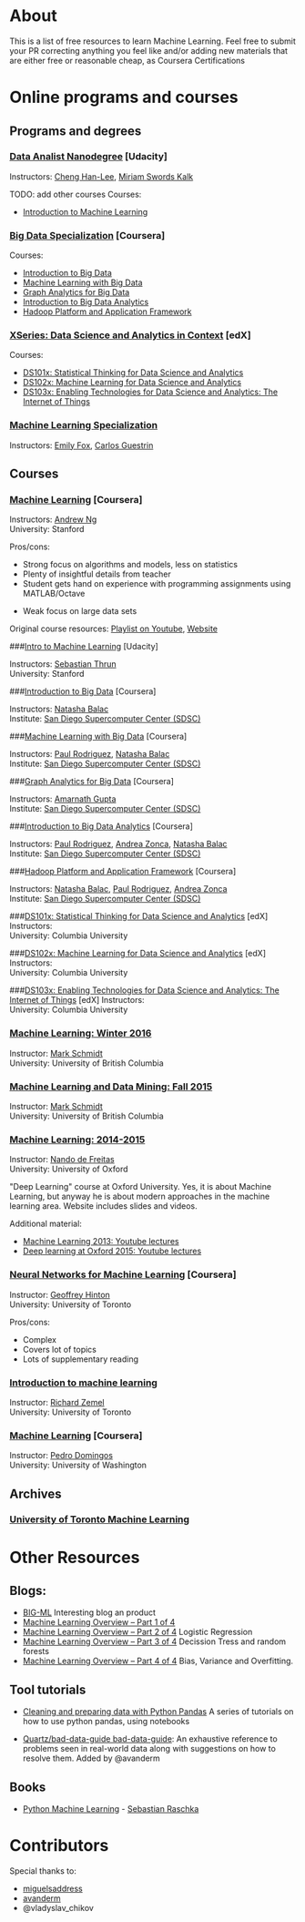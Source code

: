 # About

This is a list of free resources to learn Machine Learning. Feel free to submit your PR correcting anything you feel like and/or adding new materials that are either free or reasonable cheap, as Coursera Certifications

# Online programs and courses

## Programs and degrees

### [Data Analist Nanodegree](https://www.udacity.com/course/data-analyst-nanodegree--nd002) [Udacity]

Instructors: [Cheng Han-Lee](http://blog.udacity.com/author/chenghanlee), [Miriam Swords Kalk]()

TODO: add other courses
Courses:
* [Introduction to Machine Learning](#ud120)

### [Big Data Specialization](https://www.coursera.org/specializations/big-data) [Coursera]

Courses:
* [Introduction to Big Data](#big-data-intro)
* [Machine Learning with Big Data](#big-data-ml)
* [Graph Analytics for Big Data](#big-data-graph)
* [Introduction to Big Data Analytics](#big-data-analytics)
* [Hadoop Platform and Application Framework](#big-data-analytics)

### [XSeries: Data Science and Analytics in Context](https://www.edx.org/xseries/data-science-analytics-context) [edX]

Courses:
* [DS101x: Statistical Thinking for Data Science and Analytics](#ds101x)
* [DS102x: Machine Learning for Data Science and Analytics](#ds102x)
* [DS103x: Enabling Technologies for Data Science and Analytics: The Internet of Things](#ds103x)

### [Machine Learning Specialization](https://www.coursera.org/specializations/machine-learning)

Instructors: [Emily Fox](https://www.stat.washington.edu/~ebfox/), [Carlos Guestrin](https://homes.cs.washington.edu/~guestrin/)

## Courses

### [Machine Learning](https://www.coursera.org/learn/machine-learning) [Coursera]

Instructors: [Andrew Ng](http://www.andrewng.org/) <br>
University: Stanford

Pros/cons:
+ Strong focus on algorithms and models, less on statistics
+ Plenty of insightful details from teacher
+ Student gets hand on experience with programming assignments using MATLAB/Octave
- Weak focus on large data sets
 
Original course resources: [Playlist on Youtube](https://www.youtube.com/playlist?list=PLA89DCFA6ADACE599), [Website](http://cs229.stanford.edu/)

###<a name="ud120"></a>[Intro to Machine Learning](https://www.udacity.com/course/intro-to-machine-learning--ud120) [Udacity]

Instructors: [Sebastian Thrun](http://robots.stanford.edu/) <br>
University: Stanford

###<a name="big-data-intro"></a>[Introduction to Big Data](https://www.coursera.org/learn/intro-to-big-data/) [Coursera]

Instructors: [Natasha Balac](http://extension.ucsd.edu/about/index.cfm?vAction=instructorBio&personid=3844) <br>
Institute: [San Diego Supercomputer Center (SDSC)](https://www.sdsc.edu/)

###<a name="big-data-ml"></a>[Machine Learning with Big Data](https://www.coursera.org/learn/machinelearningwithbigdata) [Coursera]

Instructors: [Paul Rodriguez](http://extension.ucsd.edu/about/index.cfm?vAction=instructorBio&personid=682418), [Natasha Balac](http://extension.ucsd.edu/about/index.cfm?vAction=instructorBio&personid=3844) <br>
Institute: [San Diego Supercomputer Center (SDSC)](https://www.sdsc.edu/)

###<a name="big-data-graph"></a>[Graph Analytics for Big Data](https://www.coursera.org/learn/graph-analytics) [Coursera]

Instructors: [Amarnath Gupta](https://www.sdsc.edu/~gupta/) <br>
Institute: [San Diego Supercomputer Center (SDSC)](https://www.sdsc.edu/)

###<a name="big-data-analytics"></a>[Introduction to Big Data Analytics](https://www.coursera.org/learn/bigdata-analytics/) [Coursera]

Instructors: [Paul Rodriguez](http://extension.ucsd.edu/about/index.cfm?vAction=instructorBio&personid=682418), [Andrea Zonca](https://about.me/andreazonca), [Natasha Balac](http://extension.ucsd.edu/about/index.cfm?vAction=instructorBio&personid=3844) <br>
Institute: [San Diego Supercomputer Center (SDSC)](https://www.sdsc.edu/)

###<a name="big-data-analytics"></a>[Hadoop Platform and Application Framework](https://www.coursera.org/learn/hadoop/) [Coursera]

Instructors: [Natasha Balac](http://extension.ucsd.edu/about/index.cfm?vAction=instructorBio&personid=3844), [Paul Rodriguez](http://extension.ucsd.edu/about/index.cfm?vAction=instructorBio&personid=682418), [Andrea Zonca](https://about.me/andreazonca) <br>
Institute: [San Diego Supercomputer Center (SDSC)](https://www.sdsc.edu/)

###<a name="ds101x"></a>[DS101x: Statistical Thinking for Data Science and Analytics](https://www.edx.org/course/statistical-thinking-data-science-columbiax-ds101x) [edX]
Instructors: <br>
University: Columbia University

###<a name="ds102x"></a>[DS102x: Machine Learning for Data Science and Analytics](https://www.edx.org/course/machine-learning-data-science-analytics-columbiax-ds102x) [edX]
Instructors: <br>
University: Columbia University

###<a name="ds103x"></a>[DS103x: Enabling Technologies for Data Science and Analytics: The Internet of Things](https://www.edx.org/course/enabling-technologies-data-science-columbiax-ds103x) [edX]
Instructors: <br>
University: Columbia University

### [Machine Learning: Winter 2016](http://www.cs.ubc.ca/~schmidtm/Courses/540-W16/)

Instructor: [Mark Schmidt](http://www.cs.ubc.ca/~schmidtm/) <br>
University: University of British Columbia

### [Machine Learning and Data Mining: Fall 2015](http://www.cs.ubc.ca/~schmidtm/Courses/340-F15/)

Instructor: [Mark Schmidt](http://www.cs.ubc.ca/~schmidtm/) <br>
University: University of British Columbia

### [Machine Learning: 2014-2015](https://www.cs.ox.ac.uk/people/nando.defreitas/machinelearning/)

Instructor: [Nando de Freitas](https://www.cs.ox.ac.uk/people/nando.defreitas/) <br>
University: University of Oxford

"Deep Learning" course at Oxford University. Yes, it is about Machine Learning, but anyway he is about modern approaches in the machine learning area. Website includes slides and videos.

Additional material:
 * [Machine Learning 2013: Youtube lectures](https://www.youtube.com/playlist?list=PLE6Wd9FR--EdyJ5lbFl8UuGjecvVw66F6)
 * [Deep learning at Oxford 2015: Youtube lectures](https://www.youtube.com/playlist?list=PLE6Wd9FR--EfW8dtjAuPoTuPcqmOV53Fu)

### [Neural Networks for Machine Learning](https://www.coursera.org/course/neuralnets) [Coursera]

Instructor: [Geoffrey Hinton](http://www.cs.toronto.edu/~hinton/) <br>
University: University of Toronto

Pros/cons:
+ Complex
+ Covers lot of topics
+ Lots of supplementary reading

### [Introduction to machine learning](http://www.cs.toronto.edu/~zemel/inquiry/courses_home.php?ID=3&SEM=9)

Instructor: [Richard Zemel](http://www.cs.toronto.edu/~zemel/inquiry/home.php) <br>
University: University of Toronto

### [Machine Learning](https://www.coursera.org/course/machlearning) [Coursera]

Instructor: [Pedro Domingos](https://homes.cs.washington.edu/~pedrod/) <br>
University: University of Washington

## Archives

### [University of Toronto Machine Learning](http://learning.cs.toronto.edu/courses)

# Other Resources

## Blogs:
* [BIG-ML](http://blog.bigml.com/) Interesting blog an product
* [Machine Learning Overview – Part 1 of 4]()
* [Machine Learning Overview – Part 2 of 4](https://blog.fliptop.com/blog/2015/01/08/machine-learning-overview-2-of-4-logistic-regression/) Logistic Regression
* [Machine Learning Overview – Part 3 of 4](https://blog.fliptop.com/blog/2015/01/19/machine-learning-overview-part-3-4-decision-trees-random-forests/) Decission Tress and random forests
* [Machine Learning Overview – Part 4 of 4](https://blog.fliptop.com/blog/2015/03/02/bias-variance-and-overfitting-machine-learning-overview/) Bias, Variance and Overfitting.

## Tool tutorials
 * [Cleaning and preparing data with Python Pandas](https://www.google.com/url?q=https%3A%2F%2Fbitbucket.org%2Fhrojas%2Flearn-pandas&sa=D&sntz=1&usg=AFQjCNGUIOtzIoYF6dsR2Ddx1MCaUvpmIQ) A series of tutorials on how to use python pandas, using notebooks

* [Quartz/bad-data-guide bad-data-guide](https://github.com/Quartz/bad-data-guide): An exhaustive reference to problems seen in real-world data along with suggestions on how to resolve them. Added by @avanderm

## Books
 * [Python Machine Learning](https://www.packtpub.com/big-data-and-business-intelligence/python-machine-learning) - [Sebastian Raschka](http://sebastianraschka.com/)

Contributors
===
Special thanks to:
* [miguelsaddress](https://github.com/miguelsaddress)
* [avanderm](https://github.com/avanderm)
* @vladyslav_chikov
